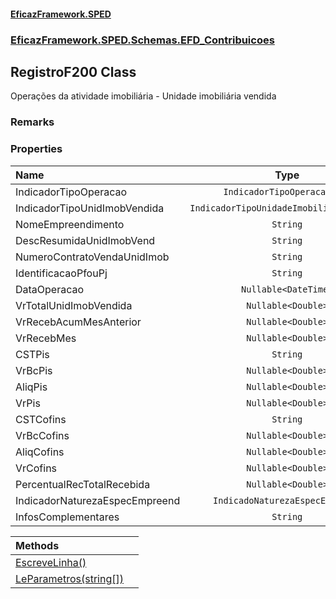 #### [EficazFramework.SPED](EficazFrameworkSPED.md 'EficazFramework SPED')
### [EficazFramework.SPED.Schemas.EFD_Contribuicoes](EficazFramework.SPED.Schemas.EFD_Contribuicoes.md 'EficazFramework.SPED.Schemas.EFD_Contribuicoes')

## RegistroF200 Class

Operações da atividade imobiliária - Unidade imobiliária vendida

### Remarks
### Properties

| Name | Type | |
| :--- | :---: | :--- |
| IndicadorTipoOperacao | `IndicadorTipoOperacaoImob` |  |
| IndicadorTipoUnidImobVendida | `IndicadorTipoUnidadeImobiliariaVendida` |  |
| NomeEmpreendimento | `String` |  |
| DescResumidaUnidImobVend | `String` |  |
| NumeroContratoVendaUnidImob | `String` |  |
| IdentificacaoPfouPj | `String` |  |
| DataOperacao | `Nullable<DateTime>` |  |
| VrTotalUnidImobVendida | `Nullable<Double>` |  |
| VrRecebAcumMesAnterior | `Nullable<Double>` |  |
| VrRecebMes | `Nullable<Double>` |  |
| CSTPis | `String` |  |
| VrBcPis | `Nullable<Double>` |  |
| AliqPis | `Nullable<Double>` |  |
| VrPis | `Nullable<Double>` |  |
| CSTCofins | `String` |  |
| VrBcCofins | `Nullable<Double>` |  |
| AliqCofins | `Nullable<Double>` |  |
| VrCofins | `Nullable<Double>` |  |
| PercentualRecTotalRecebida | `Nullable<Double>` |  |
| IndicadorNaturezaEspecEmpreend | `IndicadoNaturezaEspecEmpreend` |  |
| InfosComplementares | `String` |  |

| Methods | |
| :--- | :--- |
| [EscreveLinha()](EficazFramework.SPED.Schemas.EFD_Contribuicoes/RegistroF200/EscreveLinha().md 'EficazFramework.SPED.Schemas.EFD_Contribuicoes.RegistroF200.EscreveLinha()') | |
| [LeParametros(string[])](EficazFramework.SPED.Schemas.EFD_Contribuicoes/RegistroF200/LeParametros(string[]).md 'EficazFramework.SPED.Schemas.EFD_Contribuicoes.RegistroF200.LeParametros(string[])') | |
